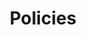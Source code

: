 ---
sidebar: false
layout: Policies
title: Policies
subTitle: Bundled policies for your services and network.

# the data that is used to build this page
policies:
  - section: security
    sectionTitle: Security
    sectionSubTitle: Identity, Encryption and Compliance
    items:
      - title: mTLS
        url: /docs/latest/policies/#mutual-tls
        icon: /images/icons/policies/icon-mtls@2x.png
      - title: Traffic Permissions
        url: /docs/latest/policies/#traffic-permissions
        icon: /images/icons/policies/icon-traffic-control@2x.png
      - title: DP/CP Security
        url: /docs/latest/documentation/#dataplane-token
        icon: /images/icons/policies/icon-dc-cp-security@2x.png
  - section: traffic-control
    sectionTitle: Traffic Control
    sectionSubTitle: Routing, Versioning, Deployments
    items:
      - title: Traffic Route
        url: /docs/latest/policies/#traffic-route
        icon: /images/icons/policies/icon-traffic-route@2x.png
  - section: observability
    sectionTitle: Observability
    sectionSubTitle: Metrics, Logs and Traces
    items:
      - title: Traffic Metrics
        url: /docs/latest/policies/#traffic-metrics
        icon: /images/icons/policies/icon-dataplane-metrics@2x.png
      - title: Traffic Trace
        url: /docs/latest/policies/#traffic-tracing
        icon: /images/icons/policies/icon-traffic-trace@2x.png
      - title: Traffic Log
        url: /docs/latest/policies/#traffic-log
        icon: /images/icons/policies/icon-traffic-log@2x.png
  - section: advanced
    sectionTitle: Advanced
    sectionSubTitle: Envoy configuration and Miscellaneous
    items:
      - title: Mesh/Multi-tenancy
        url: /docs/latest/policies/#mesh
        icon: /images/icons/policies/icon-mesh-multi-tenancy@2x.png
      - title: Proxy Template
        url: /docs/latest/policies/#proxy-template
        icon: /images/icons/policies/icon-proxy-template@2x.png
      - title: Healthcheck
        url: /docs/latest/policies/#health-check
        icon: /images/icons/policies/icon-healthcheck@2x.png
---